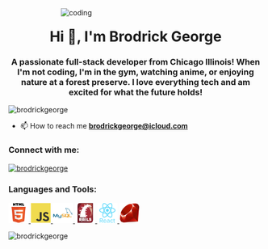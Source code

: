 <img align ="right" width="400" alt="coding" src="https://miro.medium.com/max/1360/1*IRGHmiGsa16stedQvIaZfw.gif">
<h1 align="center">Hi 👋, I'm Brodrick George</h1>
<h3 align="center">A passionate full-stack developer from Chicago Illinois! When I'm not coding, I'm in the gym, watching anime, or enjoying nature at a forest preserve. I love everything tech and am excited for what the future holds!</h3>

<p align="left"> <img src="https://komarev.com/ghpvc/?username=brodrickgeorge&label=Profile%20views&color=0e75b6&style=flat" alt="brodrickgeorge" /> </p>

- 📫 How to reach me **brodrickgeorge@icloud.com**

<h3 align="left">Connect with me:</h3>
<p align="left">
<a href="https://www.linkedin.com/in/brodrick-george/" target="blank"><img align="center" src="https://raw.githubusercontent.com/rahuldkjain/github-profile-readme-generator/master/src/images/icons/Social/linked-in-alt.svg" alt="brodrickgeorge" height="30" width="40" /></a>
</p>

<h3 align="left">Languages and Tools:</h3>
<a href="https://www.w3.org/html/" target="_blank" rel="noreferrer"> <img src="https://raw.githubusercontent.com/devicons/devicon/master/icons/html5/html5-original-wordmark.svg" alt="html5" width="40" height="40"/> </a> <a href="https://developer.mozilla.org/en-US/docs/Web/JavaScript" target="_blank" rel="noreferrer"> <img src="https://raw.githubusercontent.com/devicons/devicon/master/icons/javascript/javascript-original.svg" alt="javascript" width="40" height="40"/> </a> <a href="https://www.mysql.com/" target="_blank" rel="noreferrer"> <img src="https://raw.githubusercontent.com/devicons/devicon/master/icons/mysql/mysql-original-wordmark.svg" alt="mysql" width="40" height="40"/> </a> <a href="https://www.python.org" target="_blank" rel="noreferrer">  <a href="https://rubyonrails.org" target="_blank" rel="noreferrer"> <img src="https://raw.githubusercontent.com/devicons/devicon/master/icons/rails/rails-original-wordmark.svg" alt="rails" width="40" height="40"/> </a> <a href="https://reactjs.org/" target="_blank" rel="noreferrer"> <img src="https://raw.githubusercontent.com/devicons/devicon/master/icons/react/react-original-wordmark.svg" alt="react" width="40" height="40"/> </a> <a href="https://www.ruby-lang.org/en/" target="_blank" rel="noreferrer"> <img src="https://raw.githubusercontent.com/devicons/devicon/master/icons/ruby/ruby-original.svg" alt="ruby" width="40" height="40"/> </a>

<p><img align="left" src="https://github-readme-stats.vercel.app/api/top-langs?username=brodrickgeorge&show_icons=true&locale=en&layout=compact" alt="brodrickgeorge" /></p>

<!-- <p>&nbsp;<img align="center" src="https://github-readme-stats.vercel.app/api?username=brodrickgeorge&show_icons=true&locale=en" alt="brodrickgeorge" /></p> -->

<!-- <p><img align="center" src="https://github-readme-streak-stats.herokuapp.com/?user=brodrickgeorge&" alt="brodrickgeorge" /></p>
 -->

